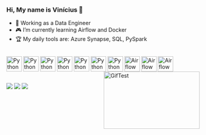 ### Hi, My name is Vinícius 👋

<!--
**Vinicius-Peters/Vinicius-Peters** is a ✨ _special_ ✨ repository because its `README.md` (this file) appears on your GitHub profile.

Here are some ideas to get you started:
-->

- 🏁 Working as a Data Engineer
- 🎮 I’m currently learning Airflow and Docker
- 🏆 My daily tools are: Azure Synapse, SQL, PySpark

<div style=": inline_block"> <br>
  <img align="center" alt="Python" height="40" width="40"src="https://cdn.jsdelivr.net/gh/devicons/devicon/icons/python/python-original.svg">
  <img align="center" alt="Python" height="40" width="40"src="https://cdn.jsdelivr.net/gh/devicons/devicon/icons/azure/azure-original.svg">
  <img align="center" alt="Python" height="40" width="40"src="https://cdn.jsdelivr.net/gh/devicons/devicon/icons/postgresql/postgresql-original-wordmark.svg">
  <img align="center" alt="Python" height="40" width="40"src="https://cdn.jsdelivr.net/gh/devicons/devicon/icons/csharp/csharp-original.svg">
  <img align="center" alt="Python" height="40" width="40"src="https://cdn.jsdelivr.net/gh/devicons/devicon/icons/flutter/flutter-original.svg">
  <img align="center" alt="Python" height="40" width="40"src="https://cdn.jsdelivr.net/gh/devicons/devicon/icons/docker/docker-original.svg">
  <img align="center" alt="Python" height="40" width="40"src="https://cdn.jsdelivr.net/gh/devicons/devicon/icons/git/git-original.svg">
  <img align="center" alt="Airflow" height="40" width="40"src="https://pbs.twimg.com/profile_images/1176455256869412866/Xu7llkL3_400x400.png">
  <img align="center" alt="Airflow" height="40" width="40"src="https://icon2.cleanpng.com/20180604/ugu/kisspng-tableau-software-computer-software-data-visualizat-software-5b15522a0e7784.0669530915281239460593.jpg">
  <img align="center" alt="Airflow" height="40" width="40"src="https://icon2.cleanpng.com/20180708/xhp/kisspng-power-bi-business-intelligence-microsoft-analytics-power-bi-5b424ce9a22274.0916845615310717216641.jpg">
  <img align="right" alt="GifTest" height="150" width="250"src="https://i.gifer.com/origin/b1/b103363ac155bfa8895c2bf3cf0b4b41.gif">
  <!--<img align="right" alt="GifTest" height="150" width="250"src="https://thumbs.gfycat.com/ElasticIdolizedKitfox-max-1mb.gif">-->
</div>


##


<div>
  <a href="mailto:vinipeters1@gmail.com" alt="Gmail">
  <img src="https://img.shields.io/badge/-Gmail-FF0000?style=flat-square&labelColor=FF0000&logo=gmail&logoColor=white&link=LINK-DO-SEU-EMAIL" /></a>

  <a href="(https://www.linkedin.com/in/vin%C3%ADcius-peters-2b0127160/)" alt="Linkedin">
  <img src="https://img.shields.io/badge/-Linkedin-0e76a8?style=flat-square&logo=Linkedin&logoColor=white&link=LINK-DO-SEU-LINKEDIN" /></a>

  <a href="(https://api.whatsapp.com/send?1=pt_BR&phone=5541987475210)" alt="WhatsApp">
  <img src="https://img.shields.io/badge/-WhatsApp-25d366?style=flat-square&labelColor=25d366&logo=whatsapp&logoColor=white&link=API-DO-SEU-WHATSAPP"/></a>

</div>


